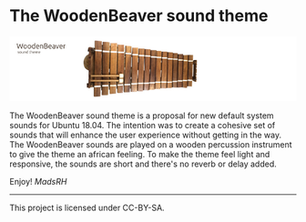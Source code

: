 # The WoodenBeaver sound theme

![Wooden](/banner.jpg)

The WoodenBeaver sound theme is a proposal for new default system sounds for Ubuntu 18.04. 
The intention was to create a cohesive set of sounds that will enhance the user experience without getting in the way.
The WoodenBeaver sounds are played on a wooden percussion instrument to give the theme an african feeling. 
To make the theme feel light and responsive, the sounds are short and there's no reverb or delay added.

Enjoy!
_MadsRH_

---

This project is licensed under CC-BY-SA.
